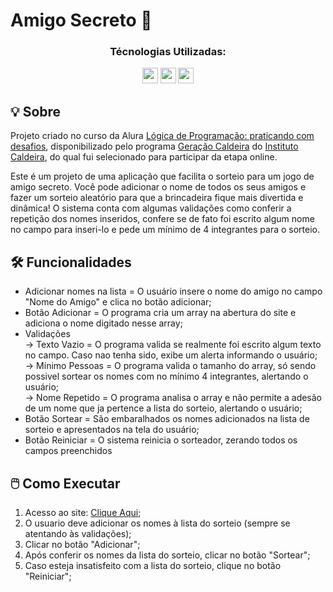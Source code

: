 # Amigo Secreto 👥

<div align="center">
  <h3>Técnologias Utilizadas:</h3>
  <img src="https://cdn.jsdelivr.net/gh/devicons/devicon@latest/icons/javascript/javascript-original.svg" width="25" height="25" />
  <img src="https://cdn.jsdelivr.net/gh/devicons/devicon@latest/icons/html5/html5-original.svg" width="25" height="25"" />
  <img src="https://cdn.jsdelivr.net/gh/devicons/devicon@latest/icons/css3/css3-original.svg" width="25" height="25" />
</div>

## 💡 Sobre
Projeto criado no curso da Alura [Lógica de Programação: praticando com desafios](https://cursos.alura.com.br/course/logica-programacao-praticando-desafios), disponibilizado pelo programa [Geração Caldeira](https://www.geracaocaldeira.org/) do [Instituto Caldeira](https://institutocaldeira.org.br/), do qual fui selecionado para participar da etapa online.<br>

Este é um projeto de uma aplicação que facilita o sorteio para um jogo de amigo secreto. Você pode adicionar o nome de todos os seus amigos e fazer um sorteio aleatório para que a brincadeira fique mais divertida e dinâmica! O sistema conta com algumas validações como conferir a repetição dos nomes inseridos, confere se de fato foi escrito algum nome no campo para inseri-lo e pede um mínimo de 4 integrantes para o sorteio.

## 🛠 Funcionalidades
- Adicionar nomes na lista = O usuário insere o nome do amigo no campo "Nome do Amigo" e clica no botão adicionar;
- Botão Adicionar = O programa cria um array na abertura do site e adiciona o nome digitado nesse array;
- Validações<br>
  → Texto Vazio = O programa valida se realmente foi escrito algum texto no campo. Caso nao tenha sido, exibe um alerta informando o usuário;<br>
  → Mínimo Pessoas = O programa valida o tamanho do array, só sendo possivel sortear os nomes com no mínimo 4 integrantes, alertando o usuário;<br>
  → Nome Repetido = O programa analisa o array e não permite a adesão de um nome que ja pertence a lista do sorteio, alertando o usuário;<br>
- Botão Sortear = São embaralhados os nomes adicionados na lista de sorteio e apresentados na tela do usuário;
- Botão Reiniciar = O sistema reinicia o sorteador, zerando todos os campos preenchidos

## 🖱️ Como Executar
1. Acesso ao site: [Clique Aqui](https://rafaelmainieri.github.io/amigo-secreto/);
2. O usuario deve adicionar os nomes à lista do sorteio (sempre se atentando às validações);
3. Clicar no botão "Adicionar";
4. Após conferir os nomes da lista do sorteio, clicar no botão "Sortear";
5. Caso esteja insatisfeito com a lista do sorteio, clique no botão "Reiniciar";
